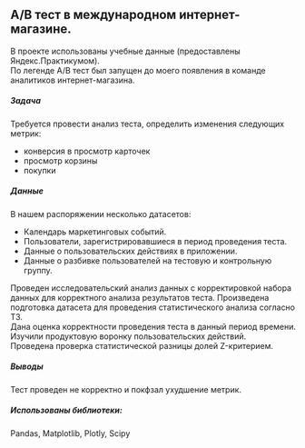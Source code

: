 ## А/В тест в международном интернет-магазине.
В проекте использованы учебные данные (предоставлены Яндекс.Практикумом).  
По легенде А/В тест был запущен до моего появления в команде аналитиков интернет-магазина.  
##### Задача
Требуется провести анализ теста, определить изменения следующих метрик:  
- конверсия в просмотр карточек  
- просмотр корзины 
- покупки
##### Данные 
В нашем распоряжении несколько датасетов:
- Календарь маркетинговых событий.
- Пользователи, зарегистрировавшиеся в период проведения теста.
- Данные о пользовательских действиях в приложении.
- Данные о разбивке пользователей на тестовую и контрольную группу.  

Проведен исследовательский анализ данных с корректировкой набора данных для корректного анализа результатов теста.
Произведена подготовка датасета для проведения статистического анализа согласно ТЗ.  
Дана оценка корректности проведения теста в данный период времени.  
Изучили продуктовую воронку пользовательских действий.  
Проведена проверка статистической разницы долей Z-критерием.  

##### Выводы
Тест проведен не корректно и покфзал ухудшение метрик.

##### Использованы библиотеки:  
Pandas, Matplotlib, Plotly, Scipy
